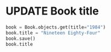 # UPDATE Book title

```python
book = Book.objects.get(title="1984")
book.title = "Nineteen Eighty-Four"
book.save()
book.title
